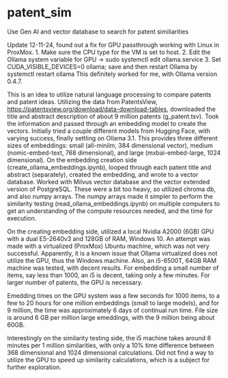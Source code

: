 # patent_sim
Use Gen AI and vector database to search for patent similiarities

Update 12-11-24, found out a fix for GPU passthrough working with Linux in ProxMox.  1.  Make sure the CPU type for the VM is set to host.  2.  Edit the Ollama system variable for GPU -> sudo systemctl edit ollama.service  3.  Set CUDA_VISIBLE_DEVICES=0 ollama; save and then restart Ollama by systemctl restart ollama  This definitely worked for me, with Ollama version 0.4.7.

This is an idea to utilize natural language processing to compare patents and patent ideas.  Utilizing the data from PatentsView, https://patentsview.org/download/data-download-tables, downloaded the title and abstract description of about 9 million patents (g_patent.tsv).  Took the information and passed through an embedding model to create the vectors.  Initially tried a couple different models from Hugging Face, with varying success, finally settling on Ollama 3.1.  This provides three different sizes of embeddings:  small (all-minilm, 384 dimensional vector), medium (nomic-embed-text, 768 dimensional), and large (mxbai-embed-large, 1024 dimensional).  On the embedding creation side (create_ollama_embeddings.ipynb), looped through each patent title and abstract (separately), created the embedding, and wrote to a vector database.  Worked with Milvus vector database and the vector extended version of PostgreSQL.  These were a bit too heavy, so utilized chroma db, and also numpy arrays.  The numpy arrays made it simpler to perform the similarity testing (read_ollama_embeddings.ipynb) on multiple computers to get an understanding of the compute resources needed, and the time for execution.

On the creating embedding side, utilized a local Nvidia A2000 (6GB) GPU with a dual E5-2640v3 and 128GB of RAM, Windows 10.  An attempt was made with a virtualized (ProxMox) Ubuntu machine, which was not very successful.  Apparently, it is a known issue that Ollama virtualized does not utilize the GPU, thus the Windows machine.  Also, an i5-6500T, 64GB RAM machine was tested, with decent results.  For embedding a small number of items, say less than 1000, an i5 is decent, taking only a few minutes.  For larger number of patents, the GPU is necessary.

Emedding times on the GPU system was a few seconds for 1000 items, to a few to 20 hours for one million embeddings (small to large models), and for 9 million, the time was approximately 6 days of continual run time.  File size is around 6 GB per million large emeddings, with the 9 million being about 60GB.

Interestingly on the similarity testing side, the i5 machine takes around 8 minutes per 1 million similarities, with only a 10% time difference between 368 dimensional and 1024 dimensional calculations.  Did not find a way to utilize the GPU to speed up similarity calculations, which is a subject for further exploration.
